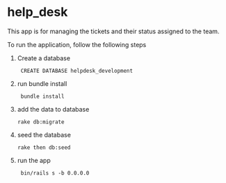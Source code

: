 # help_desk

This app is for managing the tickets and their status assigned to the team.

To run the application, follow the following steps

1. Create a database 



        CREATE DATABASE helpdesk_development


2. run bundle install


        bundle install
        
        
3. add the data to database





       rake db:migrate
       
       
4. seed the database       
       
      
      
      
       rake then db:seed
      
      
    
    
    
5. run the app



        bin/rails s -b 0.0.0.0
        
      
      
      


